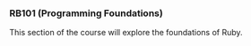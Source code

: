 ### RB101 (Programming Foundations)

This section of the course will explore the foundations of Ruby.
